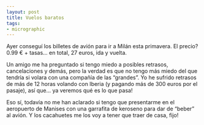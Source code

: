 ```yaml
---
layout: post
title: Vuelos baratos
tags:
- micrographic
---
```

Ayer conseguí los billetes de avión para ir a Milán esta primavera. El precio? 0.99 € + tasas… en total, 27 euros, ida y vuelta.

Un amigo me ha preguntado si tengo miedo a posibles retrasos, cancelaciones y demás, pero la verdad es que no tengo más miedo del que tendría si volara con una compañía de las “grandes”. Yo he sufrido retrasos de más de 12 horas volando con Iberia (y pagando más de 300 euros por el pasaje), así que… ya veremos qué es lo que pasa!

Eso sí, todavía no me han aclarado si tengo que presentarme en el aeropuerto de Manises con una garrafita de keroseno para dar de “beber” al avión. Y los cacahuetes me los voy a tener que traer de casa, fijo!
